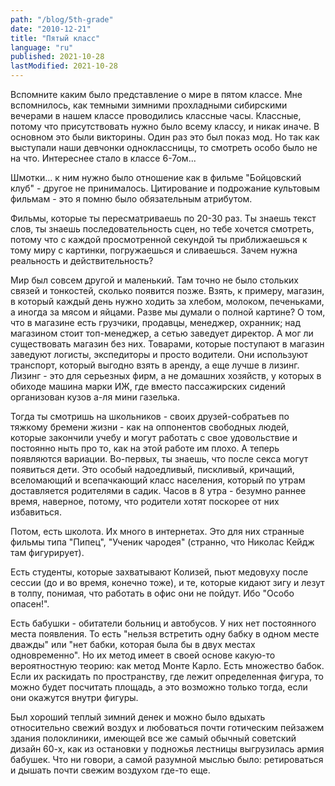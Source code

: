 ```yaml
---
path: "/blog/5th-grade"
date: "2010-12-21"
title: "Пятый класс"
language: "ru"
published: 2021-10-28
lastModified: 2021-10-28
---
```


Вспомните каким было представление о мире в пятом классе. Мне вспомнилось, как темными зимними прохладными сибирскими вечерами в нашем классе проводились классные часы. Классные, потому что присутствовать нужно было всему классу, и никак иначе. В основном это были викторины. Один раз это был показ мод. Но так как выступали наши девчонки одноклассницы, то смотреть особо было не на что. Интереснее стало в классе 6-7ом...

Шмотки... к ним нужно было отношение как в фильме "Бойцовский клуб" - другое не принималось. Цитирование и подрожание культовым фильмам - это я помню было обязательным атрибутом.

Фильмы, которые ты пересматриваешь по 20-30 раз. Ты знаешь текст слов, ты знаешь последовательность сцен, но тебе хочется смотреть, потому что с каждой просмотренной секундой ты приближаешься к тому миру с картинки, погружаешься и сливаешься. Зачем нужна реальность и действительность?

Мир был совсем другой и маленький. Там точно не было стольких связей и тонкостей, сколько появится позже. Взять, к примеру, магазин, в который каждый день нужно ходить за хлебом, молоком, печеньками, а иногда за мясом и яйцами. Разве мы думали о полной картине? О том, что в магазине есть грузчики, продавцы, менеджер, охранник; над магазином стоит топ-менеджер, а сетью заведует директор. А мог ли существовать магазин без них. Товарами, которые поступают в магазин заведуют логисты, экспедиторы и просто водители. Они используют транспорт, который выгодно взять в аренду, а еще лучше в лизинг. Лизинг - это для серьезных фирм, а не домашних хозяйств, у которых в обиходе машина марки ИЖ, где вместо пассажирских сидений организован кузов а-ля мини газелька.

Тогда ты смотришь на школьников - своих друзей-собратьев по тяжкому бремени жизни - как на оппонентов свободных людей, которые закончили учебу и могут работать с свое удовольствие и постоянно ныть про то, как на этой работе им плохо. А теперь появляются вариации. Во-первых, ты знаешь, что после секса могут появиться дети. Это особый надоедливый, пискливый, кричащий, вселомающий и всепачкающий класс населения, который по утрам доставляется родителями в садик. Часов в 8 утра - безумно раннее время, наверное, потому, что родители хотят поскорее от них избавиться.

Потом, есть школота. Их много в интернетах. Это для них странные фильмы типа "Пипец", "Ученик чародея" (странно, что Николас Кейдж там фигурирует).

Есть студенты, которые захватывают Колизей, пьют медовуху после сессии (до и во время, конечно тоже), и те, которые кидают зигу и лезут в толпу, понимая, что работать в офис они не пойдут. Ибо "Особо опасен!".

Есть бабушки - обитатели больниц и автобусов. У них нет постоянного места появления. То есть "нельзя встретить одну бабку в одном месте дважды" или "нет бабки, которая была бы в двух местах одновременно". Но их метод имеет в своей основе какую-то вероятностную теорию: как метод Монте Карло. Есть множество бабок. Если их раскидать по пространству, где лежит определенная фигура, то можно будет посчитать площадь, а это возможно только тогда, если они окажутся внутри фигуры.

Был хороший теплый зимний денек и можно было вдыхать относительно свежий воздух и любоваться почти готическим пейзажем здания полоклиники, имеющей все же самый обычный советский дизайн 60-х, как из остановки у подножья лестницы выгрузилась армия бабушек. Что ни говори, а самой разумной мыслью было: ретироваться и дышать почти свежим воздухом где-то еще.
